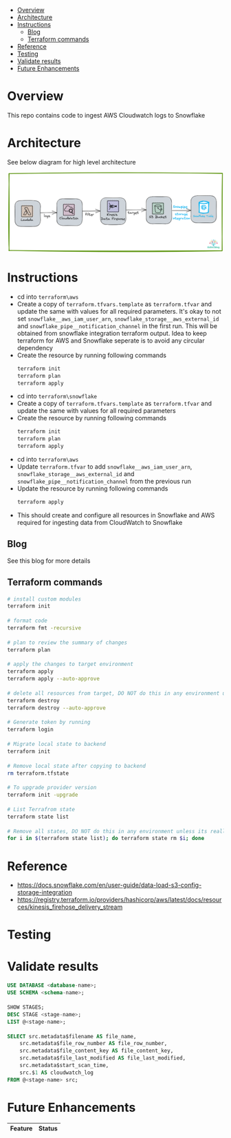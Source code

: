 - [Overview](#overview)
- [Architecture](#architecture)
- [Instructions](#instructions)
  - [Blog](#blog)
  - [Terraform commands](#terraform-commands)
- [Reference](#reference)
- [Testing](#testing)
- [Validate results](#validate-results)
- [Future Enhancements](#future-enhancements)
  
# Overview
This repo contains code to ingest AWS Cloudwatch logs to Snowflake

# Architecture
See below diagram for high level architecture

<p align="center">
  <img src="./assets/cwl-to-snowflake.png" alt="Overview" width="738">
</p>

# Instructions
- cd into `terraform\aws`
- Create a copy of `terraform.tfvars.template` as `terraform.tfvar` and update the same with values for all required parameters. It's okay to not set `snowflake__aws_iam_user_arn`, `snowflake_storage__aws_external_id` and `snowflake_pipe__notification_channel` in the first run. This will be obtained from snowflake integration terraform output. Idea to keep terraform for AWS and Snowflake seperate is to avoid any circular dependency
- Create the resource by running following commands
  ```bash
  terraform init
  terraform plan
  terraform apply
  ```
- cd into `terraform\snowflake`
- Create a copy of `terraform.tfvars.template` as `terraform.tfvar` and update the same with values for all required parameters
- Create the resource by running following commands
  ```bash
  terraform init
  terraform plan
  terraform apply
  ```
- cd into `terraform\aws`
- Update `terraform.tfvar` to add `snowflake__aws_iam_user_arn`, `snowflake_storage__aws_external_id` and `snowflake_pipe__notification_channel` from the previous run
- Update the resource by running following commands
  ```bash
  terraform apply
  ```
- This should create and configure all resources in Snowflake and AWS required for ingesting data from CloudWatch to Snowflake

## Blog
See this blog for more details

## Terraform commands

```bash
# install custom modules
terraform init

# format code
terraform fmt -recursive

# plan to review the summary of changes
terraform plan

# apply the changes to target environment
terraform apply
terraform apply --auto-approve

# delete all resources from target, DO NOT do this in any environment unless its really needed 🔥
terraform destroy
terraform destroy --auto-approve

# Generate token by running
terraform login

# Migrate local state to backend
terraform init

# Remove local state after copying to backend
rm terraform.tfstate

# To upgrade provider version
terraform init -upgrade

# List Terrafrom state
terraform state list

# Remove all states, DO NOT do this in any environment unless its really needed 🔥
for i in $(terraform state list); do terraform state rm $i; done
```

# Reference 
- https://docs.snowflake.com/en/user-guide/data-load-s3-config-storage-integration
- https://registry.terraform.io/providers/hashicorp/aws/latest/docs/resources/kinesis_firehose_delivery_stream


# Testing


# Validate results

```sql
USE DATABASE <database-name>;
USE SCHEMA <schema-name>;

SHOW STAGES;
DESC STAGE <stage-name>;
LIST @<stage-name>;

SELECT src.metadata$filename AS file_name,
	src.metadata$file_row_number AS file_row_number,
	src.metadata$file_content_key AS file_content_key,
	src.metadata$file_last_modified AS file_last_modified,
	src.metadata$start_scan_time,
	src.$1 AS cloudwatch_log
FROM @<stage-name> src;
```

# Future Enhancements

| Feature | Status |
| ------- | ------ |